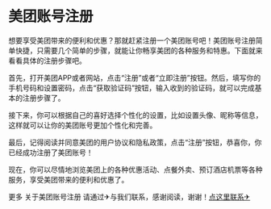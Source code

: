 # 美团账号注册

想要享受美团带来的便利和优惠？那就赶紧注册一个美团账号吧！美团账号注册简单快捷，只需要几个简单的步骤，就能让你畅享美团的各种服务和特惠。下面就来看看具体的注册步骤吧。

首先，打开美团APP或者网站，点击“注册”或者“立即注册”按钮。然后，填写你的手机号码和设置密码，点击“获取验证码”按钮，输入收到的验证码，就可以完成基本的注册步骤了。

接下来，你可以根据自己的喜好选择个性化的设置，比如设置头像、昵称等信息，这样就可以让你的美团账号更加个性化和完善。

最后，记得阅读并同意美团的用户协议和隐私政策，点击“注册”按钮，恭喜你，你已经成功注册了美团账号！

现在，你可以尽情地浏览美团上的各种优惠活动、点餐外卖、预订酒店机票等各种服务，享受美团带来的便利和优惠了。

更多 关于美团账号注册 请通过✈与我们联系，感谢阅读，谢谢！[点这里联系✈](https://t.me/gngwzh)